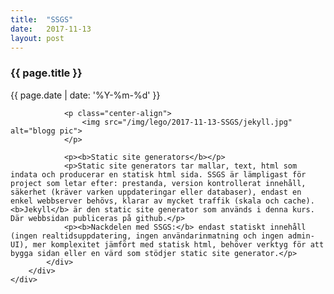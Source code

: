 ```yaml
---
title:  "SSGS"
date:   2017-11-13
layout: post
---
```

<div class="section post-content--{{ page.date | date: '%Y-%m-%d' }}">
    <div class="card">
        <div class="container">
            <div class="col s10 post-content">
                <h3>{{ page.title }}</h3>
                <p class="post-date">{{ page.date | date: '%Y-%m-%d' }}</p>
                
                <p class="center-align">
                    <img src="/img/lego/2017-11-13-SSGS/jekyll.jpg" alt="blogg pic">
                </p>
                                
                <p><b>Static site generators</b></p>
                <p>Static site generators tar mallar, text, html som indata och producerar en statisk html sida. SSGS är lämpligast för project som letar efter: prestanda, version kontrollerat innehåll, säkerhet (kräver varken uppdateringar eller databaser), endast en enkel webbserver behövs, klarar av mycket traffik (skala och cache). <b>Jekyll</b> är den static site generator som används i denna kurs. Där webbsidan publiceras på github.</p>
                <p><b>Nackdelen med SSGS:</b> endast statiskt innehåll (ingen realtidsuppdatering, ingen användarinmatning och ingen admin-UI), mer komplexitet jämfört med statisk html, behöver verktyg för att bygga sidan eller en värd som stödjer static site generator.</p>
            </div>
        </div>
    </div>
</div>